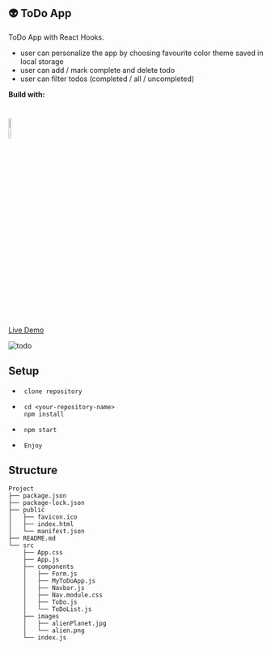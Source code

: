 ## :alien: ToDo App 

ToDo App with React Hooks. 
- user can personalize the app by choosing favourite color theme saved in local storage
- user can add / mark complete and delete todo
- user can filter todos (completed / all / uncompleted)


**Build with:**

<h1>
<img src="https://imgur.com/fZuu2v0.png" alt="React" width="10%">
</h1>

[Live Demo](https://mandyneumeyer.github.io/todo_app/)

![todo](https://user-images.githubusercontent.com/64845397/115973079-c5d67680-a552-11eb-8e18-2c961743ab96.gif)

## Setup

- ```
   clone repository
   ```
- ```
   cd <your-repository-name>
   npm install
   ```
- ```
   npm start
   ```
- ```
   Enjoy

    ```

## Structure

```
Project
├── package.json
├── package-lock.json
├── public
│   ├── favicon.ico
│   ├── index.html
│   └── manifest.json
├── README.md
└── src
    ├── App.css
    ├── App.js
    ├── components
    │   ├── Form.js
    │   ├── MyToDoApp.js
    │   ├── Navbar.js
    │   ├── Nav.module.css
    │   ├── ToDo.js
    │   └── ToDoList.js
    ├── images
    │   ├── alienPlanet.jpg
    │   └── alien.png
    └── index.js


